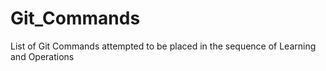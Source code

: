 # Git_Commands
List of Git Commands attempted to be placed in the sequence of Learning and Operations
